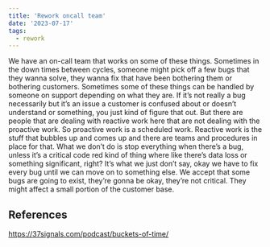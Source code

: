 ```yaml
---
title: 'Rework oncall team'
date: '2023-07-17'
tags:
  - rework
---
```


We have an on-call team that works on some of these things. Sometimes in the down times between cycles, someone might pick off a few bugs that they wanna solve, they wanna fix that have been bothering them or bothering customers. Sometimes some of these things can be handled by someone on support depending on what they are. If it’s not really a bug necessarily but it’s an issue a customer is confused about or doesn’t understand or something, you just kind of figure that out. But there are people that are dealing with reactive work here that are not dealing with the proactive work. So proactive work is a scheduled work. Reactive work is the stuff that bubbles up and comes up and there are teams and procedures in place for that. What we don’t do is stop everything when there’s a bug, unless it’s a critical code red kind of thing where like there’s data loss or something significant, right? It’s what we just don’t say, okay we have to fix every bug until we can move on to something else. We accept that some bugs are going to exist, they’re gonna be okay, they’re not critical. They might affect a small portion of the customer base.

## References

https://37signals.com/podcast/buckets-of-time/
